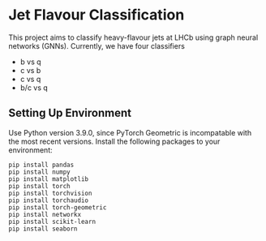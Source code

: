 # Jet Flavour Classification

This project aims to classify heavy-flavour jets at LHCb using graph neural networks (GNNs). Currently, we have four classifiers
- b vs q
- c vs b
- c vs q
- b/c vs q

## Setting Up Environment

Use Python version 3.9.0, since PyTorch Geometric is incompatable with the most recent versions.
Install the following packages to your environment:

```
pip install pandas
pip install numpy
pip install matplotlib
pip install torch
pip install torchvision
pip install torchaudio
pip install torch-geometric
pip install networkx
pip install scikit-learn
pip install seaborn
```

